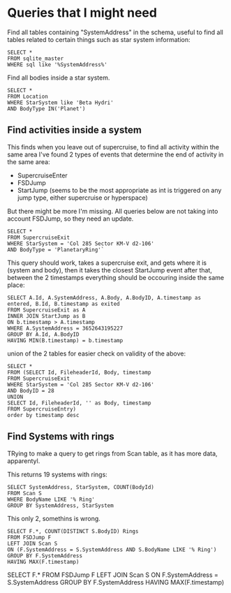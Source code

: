 # Queries that I might need

Find all tables containing "SystemAddress" in the schema, useful to find all tables related to certain things such as star system information:
````
SELECT *
FROM sqlite_master
WHERE sql like '%SystemAddress%'
````


Find all bodies inside a star system.
````
SELECT *
FROM Location
WHERE StarSystem like 'Beta Hydri'
AND BodyType IN('Planet')
````

## Find activities inside a system

This finds when you leave out of supercruise, to find all activity within the same area I've found 2 types of events
that determine the end of activity in the same area:

- SupercruiseEnter
- FSDJump
- StartJump (seems to be the most appropriate as int is triggered on any jump type, either supercruise or hyperspace)

But there might be more I'm missing.
All queries below are not taking into account FSDJump, so they need an update.
````
SELECT *
FROM SupercruiseExit
WHERE StarSystem = 'Col 285 Sector KM-V d2-106'
AND BodyType = 'PlanetaryRing'`
````
 
This query should work, takes a supercruise exit, and gets where it is (system and body), then it takes the closest StartJump event after that, between the 2 timestamps everything should be occouring inside the same place:
````
SELECT A.Id, A.SystemAddress, A.Body, A.BodyID, A.timestamp as entered, B.Id, B.timestamp as exited
FROM SupercruiseExit as A
INNER JOIN StartJump as B
ON b.timestamp > A.timestamp
WHERE A.SystemAddress = 3652643195227
GROUP BY A.Id, A.BodyID
HAVING MIN(B.timestamp) = b.timestamp
````

union of the 2 tables for easier check on validity of the above:
````
SELECT *
FROM (SELECT Id, FileheaderId, Body, timestamp
FROM SupercruiseExit
WHERE StarSystem = 'Col 285 Sector KM-V d2-106'
AND BodyID = 28
UNION
SELECT Id, FileheaderId, '' as Body, timestamp
FROM SupercruiseEntry)
order by timestamp desc
````


## Find Systems with rings
TRying to make a query to get rings from Scan table, as it has more data, apparentyl.

This returns 19 systems with rings:
````
SELECT SystemAddress, StarSystem, COUNT(BodyId)
FROM Scan S
WHERE BodyName LIKE '% Ring'
GROUP BY SystemAddress, StarSystem
````

This only 2, somethins is wrong.

````
SELECT F.*, COUNT(DISTINCT S.BodyID) Rings
FROM FSDJump F
LEFT JOIN Scan S
ON (F.SystemAddress = S.SystemAddress AND S.BodyName LIKE '% Ring')
GROUP BY F.SystemAddress
HAVING MAX(F.timestamp)
````

SELECT F.*
FROM FSDJump F
LEFT JOIN Scan S
ON F.SystemAddress = S.SystemAddress
GROUP BY F.SystemAddress
HAVING MAX(F.timestamp)